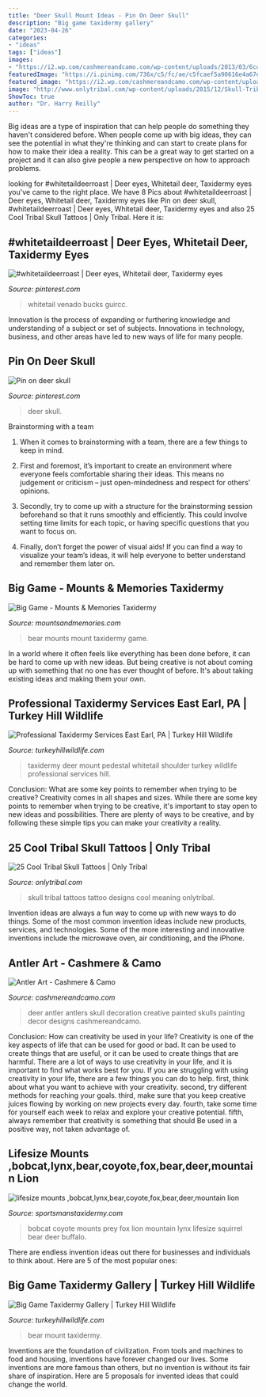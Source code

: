 ```yaml
---
title: "Deer Skull Mount Ideas - Pin On Deer Skull"
description: "Big game taxidermy gallery"
date: "2023-04-26"
categories:
- "ideas"
tags: ["ideas"]
images:
- "https://i2.wp.com/cashmereandcamo.com/wp-content/uploads/2013/03/6cd7157fa048422fb50753cb42784225.jpg"
featuredImage: "https://i.pinimg.com/736x/c5/fc/ae/c5fcaef5a90616e4a67efa2c64e66491.jpg"
featured_image: "https://i2.wp.com/cashmereandcamo.com/wp-content/uploads/2013/03/6cd7157fa048422fb50753cb42784225.jpg"
image: "http://www.onlytribal.com/wp-content/uploads/2015/12/Skull-Tribal-Tattoo.jpg"
ShowToc: true
author: "Dr. Harry Reilly"
---
```



Big ideas are a type of inspiration that can help people do something they haven't considered before. When people come up with big ideas, they can see the potential in what they're thinking and can start to create plans for how to make their idea a reality. This can be a great way to get started on a project and it can also give people a new perspective on how to approach problems.

	

		
looking for #whitetaildeerroast | Deer eyes, Whitetail deer, Taxidermy eyes you've came to the right place. We have 8 Pics about #whitetaildeerroast | Deer eyes, Whitetail deer, Taxidermy eyes like Pin on deer skull, #whitetaildeerroast | Deer eyes, Whitetail deer, Taxidermy eyes and also 25 Cool Tribal Skull Tattoos | Only Tribal. Here it is:
		
    
## #whitetaildeerroast | Deer Eyes, Whitetail Deer, Taxidermy Eyes

<img loading=lazy src="https://i.pinimg.com/736x/98/d8/43/98d843889321f1c66d1b1c6768ab30ce.jpg" onerror="this.onerror=null;this.src='https://tse3.mm.bing.net/th?id=OIP.-DP0QIJnPzeqZ5xDcWn0xAHaNL&amp;pid=15.1';" alt="#whitetaildeerroast | Deer eyes, Whitetail deer, Taxidermy eyes">

_Source: pinterest.com_

>whitetail venado bucks guircc. 

	

Innovation is the process of expanding or furthering knowledge and understanding of a subject or set of subjects. Innovations in technology, business, and other areas have led to new ways of life for many people.

    
## Pin On Deer Skull

<img loading=lazy src="https://i.pinimg.com/736x/c5/fc/ae/c5fcaef5a90616e4a67efa2c64e66491.jpg" onerror="this.onerror=null;this.src='https://tse4.mm.bing.net/th?id=OIP.38mX8M2B6RsAb5T9MQ23xgHaJz&amp;pid=15.1';" alt="Pin on deer skull">

_Source: pinterest.com_

>deer skull. 

	

Brainstorming with a team
1. When it comes to brainstorming with a team, there are a few things to keep in mind.
2. First and foremost, it’s important to create an environment where everyone feels comfortable sharing their ideas. This means no judgement or criticism – just open-mindedness and respect for others’ opinions.

3. Secondly, try to come up with a structure for the brainstorming session beforehand so that it runs smoothly and efficiently. This could involve setting time limits for each topic, or having specific questions that you want to focus on.

4. Finally, don’t forget the power of visual aids! If you can find a way to visualize your team’s ideas, it will help everyone to better understand and remember them later on.

    
## Big Game - Mounts &amp; Memories Taxidermy

<img loading=lazy src="http://mountsandmemories.com/wp-content/uploads/2013/08/Bear-Mount1.jpg" onerror="this.onerror=null;this.src='https://tse1.mm.bing.net/th?id=OIP.qsb2gsekPmEwoves0naSjAHaFj&amp;pid=15.1';" alt="Big Game - Mounts &amp; Memories Taxidermy">

_Source: mountsandmemories.com_

>bear mounts mount taxidermy game. 

	

In a world where it often feels like everything has been done before, it can be hard to come up with new ideas. But being creative is not about coming up with something that no one has ever thought of before. It's about taking existing ideas and making them your own.

    
## Professional Taxidermy Services East Earl, PA | Turkey Hill Wildlife

<img loading=lazy src="https://www.turkeyhillwildlife.com/wp-content/uploads/2018/04/Whitetail-Deer-pedestal-mount-taxidermy-with-Cabinet-Deer-shoulder-mount-Mounted-deer-Deer-Taxidermy-1-683x1024.jpg" onerror="this.onerror=null;this.src='https://tse3.mm.bing.net/th?id=OIP.xBBZDXUxhJwSnKDm7zKIpQHaLG&amp;pid=15.1';" alt="Professional Taxidermy Services East Earl, PA | Turkey Hill Wildlife">

_Source: turkeyhillwildlife.com_

>taxidermy deer mount pedestal whitetail shoulder turkey wildlife professional services hill. 

	

Conclusion: What are some key points to remember when trying to be creative?
Creativity comes in all shapes and sizes. While there are some key points to remember when trying to be creative, it's important to stay open to new ideas and possibilities. There are plenty of ways to be creative, and by following these simple tips you can make your creativity a reality.

    
## 25 Cool Tribal Skull Tattoos | Only Tribal

<img loading=lazy src="http://www.onlytribal.com/wp-content/uploads/2015/12/Skull-Tribal-Tattoo.jpg" onerror="this.onerror=null;this.src='https://tse3.mm.bing.net/th?id=OIP.zLUQ7Oym_PavgnU0JQ7QMwHaLG&amp;pid=15.1';" alt="25 Cool Tribal Skull Tattoos | Only Tribal">

_Source: onlytribal.com_

>skull tribal tattoos tattoo designs cool meaning onlytribal. 

	

Invention ideas are always a fun way to come up with new ways to do things. Some of the most common invention ideas include new products, services, and technologies. Some of the more interesting and innovative inventions include the microwave oven, air conditioning, and the iPhone.

    
## Antler Art - Cashmere &amp; Camo

<img loading=lazy src="https://i2.wp.com/cashmereandcamo.com/wp-content/uploads/2013/03/6cd7157fa048422fb50753cb42784225.jpg" onerror="this.onerror=null;this.src='https://tse4.mm.bing.net/th?id=OIP.-nSAlXoBXh1ujOforqq8SAHaKC&amp;pid=15.1';" alt="Antler Art - Cashmere &amp; Camo">

_Source: cashmereandcamo.com_

>deer antler antlers skull decoration creative painted skulls painting decor designs cashmereandcamo. 

	

Conclusion: How can creativity be used in your life?
Creativity is one of the key aspects of life that can be used for good or bad. It can be used to create things that are useful, or it can be used to create things that are harmful. There are a lot of ways to use creativity in your life, and it is important to find what works best for you. If you are struggling with using creativity in your life, there are a few things you can do to help. first, think about what you want to achieve with your creativity. second, try different methods for reaching your goals. third, make sure that you keep creative juices flowing by working on new projects every day. fourth, take some time for yourself each week to relax and explore your creative potential. fifth, always remember that creativity is something that should Be used in a positive way, not taken advantage of.

    
## Lifesize Mounts ,bobcat,lynx,bear,coyote,fox,bear,deer,mountain Lion

<img loading=lazy src="http://www.sportsmanstaxidermy.com/images/bobcat.jpg" onerror="this.onerror=null;this.src='https://tse3.mm.bing.net/th?id=OIP.GKsJ3h9tAFA_jVktZO8GYwHaIX&amp;pid=15.1';" alt="lifesize mounts ,bobcat,lynx,bear,coyote,fox,bear,deer,mountain lion">

_Source: sportsmanstaxidermy.com_

>bobcat coyote mounts prey fox lion mountain lynx lifesize squirrel bear deer buffalo. 

	

There are endless invention ideas out there for businesses and individuals to think about. Here are 5 of the most popular ones:

    
## Big Game Taxidermy Gallery | Turkey Hill Wildlife

<img loading=lazy src="https://www.turkeyhillwildlife.com/wp-content/uploads/2018/04/Black-Bear-taxidermy-Mount-Museum-Quality-Black-bear-taxidermy-Ideas-Lifesize-bear-mount-mounted-bear-683x1024.jpg" onerror="this.onerror=null;this.src='https://tse3.mm.bing.net/th?id=OIP.mzYCa-_tA8jKIG2tmatxzwHaLG&amp;pid=15.1';" alt="Big Game Taxidermy Gallery | Turkey Hill Wildlife">

_Source: turkeyhillwildlife.com_

>bear mount taxidermy. 

	

Inventions are the foundation of civilization. From tools and machines to food and housing, inventions have forever changed our lives. Some inventions are more famous than others, but no invention is without its fair share of inspiration. Here are 5 proposals for invented ideas that could change the world.

